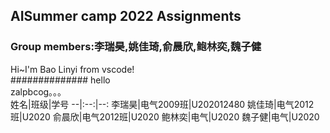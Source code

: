 ## **AISummer camp 2022 Assignments**
### Group members:李瑞昊,姚佳琦,俞晨欣,鲍林奕,魏子健
Hi~I'm Bao Linyi from vscode!  
############## hello  
zalpbcog。。。  
姓名|班级|学号
--|:--:|--:
李瑞昊|电气2009班|U202012480
姚佳琦|电气2012班|U2020
俞晨欣|电气2012班|U2020
鲍林奕|电气|U2020
魏子健|电气|U2020
